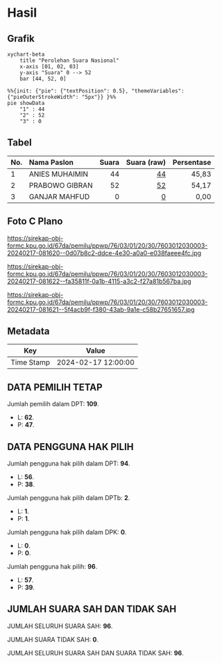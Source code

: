 # Hasil

## Grafik

```mermaid
xychart-beta
    title "Perolehan Suara Nasional"
    x-axis [01, 02, 03]
    y-axis "Suara" 0 --> 52
    bar [44, 52, 0]
```

```mermaid
%%{init: {"pie": {"textPosition": 0.5}, "themeVariables": {"pieOuterStrokeWidth": "5px"}} }%%
pie showData
    "1" : 44
    "2" : 52
    "3" : 0
```

## Tabel

| No. | Nama Paslon    | Suara | Suara (raw) | Persentase |
|:--- |:-------------- | -----:| -----------:| ----------:|
| 1   | ANIES MUHAIMIN | 44    | [44][p-1]   | 45,83      |
| 2   | PRABOWO GIBRAN | 52    | [52][p-2]   | 54,17      |
| 3   | GANJAR MAHFUD  | 0     | [0][p-3]    | 0,00       |


[p-1]: https://github.com/gigit-pemilu/pemilu-2024/blob/main/pilpres/hitung-suara/sub/76-sulawesi-barat/sub/03-mamasa/sub/01-mambi/sub/2030-saludurian/sub/003-tps/sub/paslon-1.txt
[p-2]: https://github.com/gigit-pemilu/pemilu-2024/blob/main/pilpres/hitung-suara/sub/76-sulawesi-barat/sub/03-mamasa/sub/01-mambi/sub/2030-saludurian/sub/003-tps/sub/paslon-2.txt
[p-3]: https://github.com/gigit-pemilu/pemilu-2024/blob/main/pilpres/hitung-suara/sub/76-sulawesi-barat/sub/03-mamasa/sub/01-mambi/sub/2030-saludurian/sub/003-tps/sub/paslon-3.txt

## Foto C Plano

https://sirekap-obj-formc.kpu.go.id/67da/pemilu/ppwp/76/03/01/20/30/7603012030003-20240217-081620--0d07b8c2-ddce-4e30-a0a0-e038faeee4fc.jpg

https://sirekap-obj-formc.kpu.go.id/67da/pemilu/ppwp/76/03/01/20/30/7603012030003-20240217-081622--fa35811f-0a1b-4115-a3c2-f27a81b567ba.jpg

https://sirekap-obj-formc.kpu.go.id/67da/pemilu/ppwp/76/03/01/20/30/7603012030003-20240217-081621--5f4acb9f-f380-43ab-9a1e-c58b27651657.jpg


## Metadata

| Key        | Value               |
| ---------- | ------------------- |
| Time Stamp | 2024-02-17 12:00:00 |


## DATA PEMILIH TETAP

Jumlah pemilih dalam DPT: **109**.
 * L: **62**.
 * P: **47**.

## DATA PENGGUNA HAK PILIH

Jumlah pengguna hak pilih dalam DPT: **94**.
 * L: **56**.
 * P: **38**.

Jumlah pengguna hak pilih dalam DPTb: **2**.
 * L: **1**.
 * P: **1**.

Jumlah pengguna hak pilih dalam DPK: **0**.
 * L: **0**.
 * P: **0**.

Jumlah pengguna hak pilih: **96**.
 * L: **57**.
 * P: **39**.

## JUMLAH SUARA SAH DAN TIDAK SAH

JUMLAH SELURUH SUARA SAH: **96**.

JUMLAH SUARA TIDAK SAH: **0**.

JUMLAH SELURUH SUARA SAH DAN SUARA TIDAK SAH: **96**.


